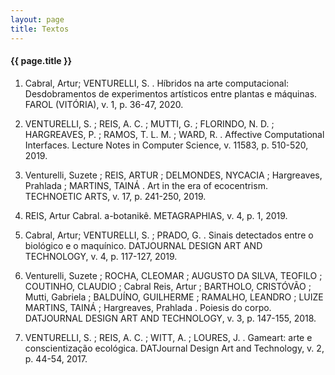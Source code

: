 ```yaml
---
layout: page
title: Textos
---
```

<h4>{{ page.title }}</h4>

1.	<a>Cabral, Artur; VENTURELLI, S. . Híbridos na arte computacional: Desdobramentos de experimentos artísticos entre plantas e máquinas. FAROL (VITÓRIA), v. 1, p. 36-47, 2020.</a>

2.	<a>VENTURELLI, S. ; REIS, A. C. ; MUTTI, G. ; FLORINDO, N. D. ; HARGREAVES, P. ; RAMOS, T. L. M. ; WARD, R. . Affective Computational Interfaces. Lecture Notes in Computer Science, v. 11583, p. 510-520, 2019.</a>

3.	<a>Venturelli, Suzete ; REIS, ARTUR ; DELMONDES, NYCACIA ; Hargreaves, Prahlada ; MARTINS, TAINÁ . Art in the era of ecocentrism. TECHNOETIC ARTS, v. 17, p. 241-250, 2019.</a>

4.	<a>REIS, Artur Cabral. a-botanikê. METAGRAPHIAS, v. 4, p. 1, 2019.</a>

5.	Cabral, Artur; VENTURELLI, S. ; PRADO, G. . Sinais detectados entre o biológico e o maquínico. DATJOURNAL DESIGN ART AND TECHNOLOGY, v. 4, p. 117-127, 2019.

6.	Venturelli, Suzete ; ROCHA, CLEOMAR ; AUGUSTO DA SILVA, TEOFILO ; COUTINHO, CLAUDIO ; Cabral Reis, Artur ; BARTHOLO, CRISTÓVÃO ; Mutti, Gabriela ; BALDUÍNO, GUILHERME ; RAMALHO, LEANDRO ; LUIZE MARTINS, TAINÁ ; Hargreaves, Prahlada . Poiesis do corpo. DATJOURNAL DESIGN ART AND TECHNOLOGY, v. 3, p. 147-155, 2018.

7.	VENTURELLI, S. ; REIS, A. C. ; WITT, A. ; LOURES, J. . Gameart: arte e conscientização ecológica. DATJournal Design Art and Technology, v. 2, p. 44-54, 2017.